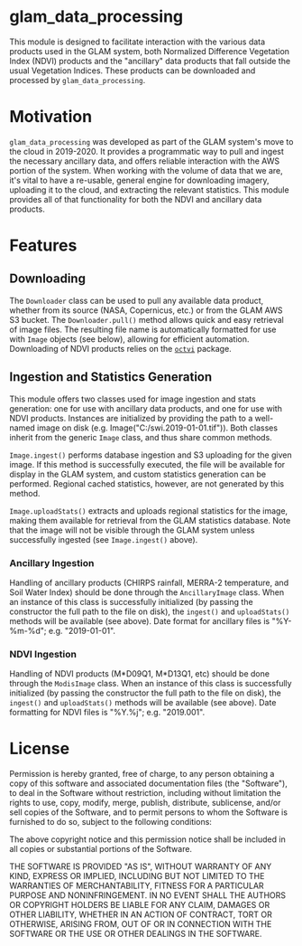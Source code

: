 # glam_data_processing

This module is designed to facilitate interaction with the various data products used in the GLAM system, both Normalized Difference Vegetation Index (NDVI) products and the "ancillary" data products that fall outside the usual Vegetation Indices. These products can be downloaded and processed by `glam_data_processing`.

# Motivation

`glam_data_processing` was developed as part of the GLAM system's move to the cloud in 2019-2020. It provides a programmatic way to pull and ingest the necessary ancillary data, and offers reliable interaction with the AWS portion of the system. When working with the volume of data that we are, it's vital to have a re-usable, general engine for downloading imagery, uploading it to the cloud, and extracting the relevant statistics. This module provides all of that functionality for both the NDVI and ancillary data products.

# Features

## Downloading

The `Downloader` class can be used to pull any available data product, whether from its source (NASA, Copernicus, etc.) or from the GLAM AWS S3 bucket. The `Downloader.pull()` method allows quick and easy retrieval of image files. The resulting file name is automatically formatted for use with `Image` objects (see below), allowing for efficient automation. Downloading of NDVI products relies on the <code><a href="https://github.com/fdfoneill/octvi">octvi</a></code> package.

## Ingestion and Statistics Generation

This module offers two classes used for image ingestion and stats generation: one for use with ancillary data products, and one for use with NDVI products. Instances are initialized by providing the path to a well-named image on disk (e.g. Image("C:/swi.2019-01-01.tif")). Both classes inherit from the generic `Image` class, and thus share common methods.

`Image.ingest()` performs database ingestion and S3 uploading for the given image. If this method is successfully executed, the file will be available for display in the GLAM system, and custom statistics generation can be performed. Regional cached statistics, however, are not generated by this method.

`Image.uploadStats()` extracts and uploads regional statistics for the image, making them available for retrieval from the GLAM statistics database. Note that the image will not be visible through the GLAM system unless successfully ingested (see `Image.ingest()` above).

### Ancillary Ingestion

Handling of ancillary products (CHIRPS rainfall, MERRA-2 temperature, and Soil Water Index) should be done through the `AncillaryImage` class. When an instance of this class is successfully initialized (by passing the constructor the full path to the file on disk), the `ingest()` and `uploadStats()` methods will be available (see above). Date format for ancillary files is "%Y-%m-%d"; e.g. "2019-01-01".

### NDVI Ingestion

Handling of NDVI products (M\*D09Q1, M\*D13Q1, etc) should be done through the `ModisImage` class. When an instance of this class is successfully initialized (by passing the constructor the full path to the file on disk), the `ingest()` and `uploadStats()` methods will be available (see above). Date formatting for NDVI files is "%Y.%j"; e.g. "2019.001".

# License

Permission is hereby granted, free of charge, to any person obtaining a copy of this software and associated documentation files (the "Software"), to deal in the Software without restriction, including without limitation the rights to use, copy, modify, merge, publish, distribute, sublicense, and/or sell copies of the Software, and to permit persons to whom the Software is furnished to do so, subject to the following conditions:

The above copyright notice and this permission notice shall be included in all copies or substantial portions of the Software.

THE SOFTWARE IS PROVIDED "AS IS", WITHOUT WARRANTY OF ANY KIND, EXPRESS OR IMPLIED, INCLUDING BUT NOT LIMITED TO THE WARRANTIES OF MERCHANTABILITY, FITNESS FOR A PARTICULAR PURPOSE AND NONINFRINGEMENT. IN NO EVENT SHALL THE AUTHORS OR COPYRIGHT HOLDERS BE LIABLE FOR ANY CLAIM, DAMAGES OR OTHER LIABILITY, WHETHER IN AN ACTION OF CONTRACT, TORT OR OTHERWISE, ARISING FROM, OUT OF OR IN CONNECTION WITH THE SOFTWARE OR THE USE OR OTHER DEALINGS IN THE SOFTWARE.